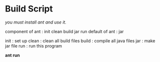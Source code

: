 <h1>Build Script</h1>

  <i>you must install ant and use it.</i>
  
  component of ant : init clean build jar run
  default of ant : jar
  
   init  : set up
   clean : clean all build files
   build : compile all java files
   jar   : make jar file
   run   : run this program
  
   <strong>ant run</strong>

